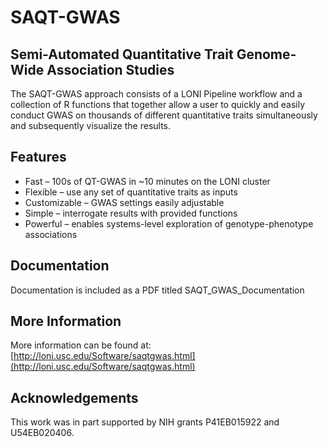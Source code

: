 # SAQT-GWAS

## Semi-Automated Quantitative Trait Genome-Wide Association Studies

The SAQT-GWAS approach consists of a LONI Pipeline workflow and a collection of R functions that together allow a user to quickly and easily conduct GWAS on thousands of different quantitative traits simultaneously and subsequently visualize the results.

## Features

- Fast – 100s of QT-GWAS in ~10 minutes on the LONI cluster
- Flexible – use any set of quantitative traits as inputs
- Customizable – GWAS settings easily adjustable
- Simple – interrogate results with provided functions
- Powerful – enables systems-level exploration of genotype-phenotype associations

## Documentation

Documentation is included as a PDF titled SAQT_GWAS_Documentation

## More Information

More information can be found at: [http://loni.usc.edu/Software/saqtgwas.html](http://loni.usc.edu/Software/saqtgwas.html)

## Acknowledgements

This work was in part supported by NIH grants P41EB015922 and U54EB020406.
